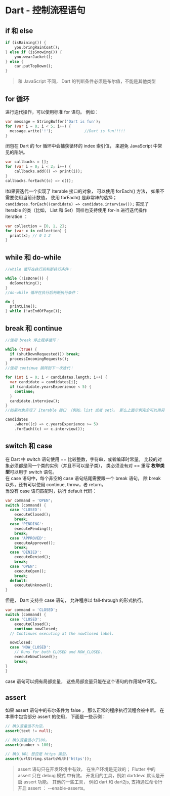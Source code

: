 # Dart - 控制流程语句
## if 和 else
```dart
if (isRaining()) {
    you.bringRainCoat();
} else if (isSnowing()) {
    you.wearJacket();
} else {
    car.putTopDown();
}
```
>和 JavaScript 不同， Dart 的判断条件必须是布尔值，不能是其他类型
## for 循环
进行迭代操作，可以使用标准 for 语句。 例如：
```dart
var message = StringBuffer('Dart is fun');
for (var i = 0; i < 5; i++) {
  message.write('!');              //Dart is fun!!!!!
}
```
闭包在 Dart 的 for 循环中会捕获循环的 index 索引值， 来避免 JavaScript 中常见的陷阱。
```dart
var callbacks = [];
for (var i = 0; i < 2; i++) {
    callbacks.add(() => print(i));
}
callbacks.forEach((c) => c());
```
I如果要迭代一个实现了 Iterable 接口的对象， 可以使用 forEach() 方法， 如果不需要使用当前计数值， 使用 forEach() 是非常棒的选择；
`candidates.forEach((candidate) => candidate.interview());`
实现了 Iterable 的类（比如， List 和 Set）同样也支持使用 for-in 进行迭代操作 iteration ：
```dart
var collection = [0, 1, 2];
for (var x in collection) {
  print(x); // 0 1 2
}
```
## while 和 do-while
```dart
//while 循环在执行前判断执行条件：

while (!isDone()) {
  doSomething();
}
//do-while 循环在执行后判断执行条件：

do {
  printLine();
} while (!atEndOfPage());
```
## break 和 continue
```dart
//使用 break 停止程序循环：

while (true) {
  if (shutDownRequested()) break;
  processIncomingRequests();
}
//使用 continue 跳转到下一次迭代：

for (int i = 0; i < candidates.length; i++) {
  var candidate = candidates[i];
  if (candidate.yearsExperience < 5) {
    continue;
  }
  candidate.interview();
}
//如果对象实现了 Iterable 接口 （例如，list 或者 set）。 那么上面示例完全可以用另一种方式来实现：

candidates
    .where((c) => c.yearsExperience >= 5)
    .forEach((c) => c.interview());
```
## switch 和 case
在 Dart 中 switch 语句使用 == 比较整数，字符串，或者编译时常量。 比较的对象必须都是同一个类的实例（并且不可以是子类）， 类必须没有对 == 重写 **枚举类型**可以用于 switch 语句。   
在 case 语句中，每个非空的 case 语句结尾需要跟一个 break 语句。 除 break 以外，还有可以使用 continue, throw，者 return。  
当没有 case 语句匹配时，执行 default 代码：  
```dart
var command = 'OPEN';
switch (command) {
  case 'CLOSED':
    executeClosed();
    break;
  case 'PENDING':
    executePending();
    break;
  case 'APPROVED':
    executeApproved();
    break;
  case 'DENIED':
    executeDenied();
    break;
  case 'OPEN':
    executeOpen();
    break;
  default:
    executeUnknown();
}
```
但是， Dart 支持空 case 语句， 允许程序以 fall-through 的形式执行。  
```dart
var command = 'CLOSED';
switch (command) {
  case 'CLOSED':
    executeClosed();
    continue nowClosed;
  // Continues executing at the nowClosed label.

  nowClosed:
  case 'NOW_CLOSED':
    // Runs for both CLOSED and NOW_CLOSED.
    executeNowClosed();
    break;
}
}
```
case 语句可以拥有局部变量， 这些局部变量只能在这个语句的作用域中可见。
## assert
如果 assert 语句中的布尔条件为 false ， 那么正常的程序执行流程会被中断。 在本章中包含部分 assert 的使用， 下面是一些示例：
```dart
// 确认变量值不为空。
assert(text != null);

// 确认变量值小于100。
assert(number < 100);

// 确认 URL 是否是 https 类型。
assert(urlString.startsWith('https'));
```
>assert 语句只在开发环境中有效， 在生产环境是无效的； Flutter 中的 assert 只在 debug 模式 中有效。 开发用的工具，例如 dartdevc 默认是开启 assert 功能。 其他的一些工具， 例如 dart 和 dart2js, 支持通过命令行开启 assert ： --enable-asserts。
